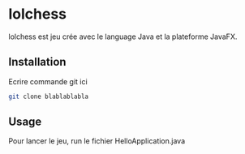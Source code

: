 # lolchess

lolchess est jeu crée avec le language Java et la plateforme JavaFX.

## Installation

Ecrire commande git ici
```bash
git clone blablablabla
```

## Usage

Pour lancer le jeu, run le fichier HelloApplication.java



